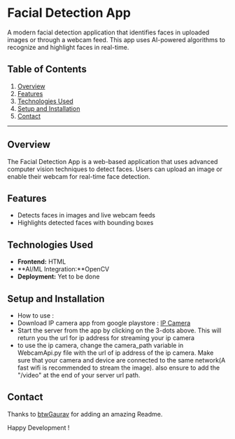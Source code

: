# Facial Detection App

A modern facial detection application that identifies faces in uploaded images or through a webcam feed. This app uses AI-powered algorithms to recognize and highlight faces in real-time.

## Table of Contents

1. [Overview](#overview)
2. [Features](#features)
3. [Technologies Used](#technologies-used)
4. [Setup and Installation](#setup-and-installation)
5. [Contact](#contact)

---

## Overview

The Facial Detection App is a web-based application that uses advanced computer vision techniques to detect faces. Users can upload an image or enable their webcam for real-time face detection.

## Features

- Detects faces in images and live webcam feeds
- Highlights detected faces with bounding boxes

## Technologies Used

- **Frontend:** HTML
- **AI/ML Integration:**OpenCV
- **Deployment:** Yet to be done

## Setup and Installation

- How to use :
- Download IP camera app from google playstore : [IP Camera](https://play.google.com/store/apps/details?id=com.pas.webcam&hl=en_IN)
- Start the server from the app by clicking on the 3-dots above. This will return you the url for ip address for streaming your ip camera
- to use the ip camera, change the camera_path variable in WebcamApi.py file with the url of ip address of the ip camera. Make sure that your camera and device are connected to the same network(A fast wifi is recommended to stream the image). also ensure to add the "/video" at the end of your server url path.

## Contact

Thanks to [btwGaurav](https://github.com/btwGaurav) for adding an amazing Readme.

Happy Development !
